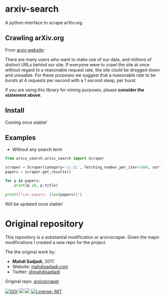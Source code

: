 

# arxiv-search
A python interface to scrape arXiv.org

## Crawling arXiv.org

From [arxiv website](https://arxiv.org/help/bulk_data):

There are many users who want to make use of our data, and millions of distinct URLs behind our site. If everyone were to crawl the site at once without regard to a reasonable request rate, the site could be dragged down and unusable. For these purposes we suggest that a reasonable rate to be bursts at 4 requests per second with a 1 second sleep, per burst.

If you are using this library for mining purposes, please **consider the statement above**.

## Install

Coming once stable!

## Examples

- Without any search term

```python
from arxiv_search.arxiv_search import Scraper

scraper = Scraper(category='cs.CL', fetching_number_per_iter=1000, sortBy="submittedDate", sortOrder="descending", max_res=150) # sortBy = ["lastUpdatedDate", "submittedDate", "relevance"]
papers = scraper.get_results()

for p in papers:
    print(p.id, p.title)
    
print(f"Len papers: {len(papers)}")
```

Will be updated once stable!


# Original repository

This repository is a substantial modification or arxivscraper. Given the major modifications I created a new repo for the project.

The the original work by:

* **Mahdi Sadjadi**, 2017.
* Website: [mahdisadjadi.com](http://mahdisadjadi.com)
* Twitter: [@mahdisadjadi](http://twitter.com/MahdiSadjadi)

Original repo: [arxivscraper](https://github.com/mahdisadjadi/arxivscraper)

[![DOI](https://zenodo.org/badge/DOI/10.5281/zenodo.889853.svg)](https://doi.org/10.5281/zenodo.889853)
![](https://github.com/mahdisadjadi/arxivscraper/workflows/CI/badge.svg)
![](https://github.com/mahdisadjadi/arxivscraper/workflows/Publish%20to%20PyPi/badge.svg)
[![License: MIT](https://img.shields.io/badge/License-MIT-yellow.svg)](https://opensource.org/licenses/MIT)